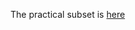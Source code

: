 The practical subset is [here](https://drive.google.com/drive/folders/11R0xZvpWLzO9ltPblBrFrMu8IOviTAlf)
